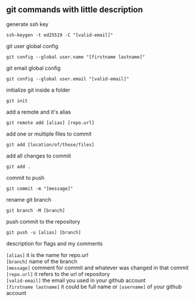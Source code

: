 ## git commands with little description

generate ssh key

```
ssh-keygen -t ed25519 -C "[valid-email]"
```

git user global config

```
git config --global user.name "[firstname lastname]"

```

git email global config

```
git config --global user.email "[valid-email]"
```

initialize git inside a folder

```
git init
```

add a remote and it's alias

```
git remote add [alias] [repo.url]
```

add one or multiple files to commit

```
git add [location/of/those/files]
```

add all changes to commit

```
git add .
```

commit to push

```
git commit -m "[message]"
```

rename git branch

```
git branch -M [branch]
```

push commit to the repository

```
git push -u [alias] [branch]
```

description for flags and my comments

`[alias]` it is the name for repo.url  
`[branch]` name of the branch  
`[message]` comment for commit and whatever was changed in that commit  
`[repo.url]` it refers to the url of repository  
`[valid-email]` the email you used in your github account  
`[firstname lastname]` it could be full name or `[username]` of your github account
